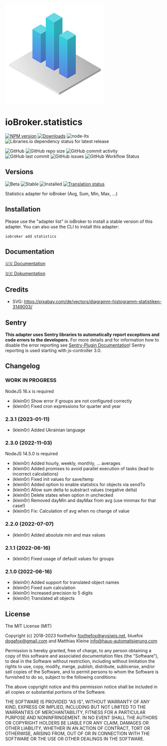 ![Logo](admin/statistics.png)

# ioBroker.statistics

[![NPM version](https://img.shields.io/npm/v/iobroker.statistics?style=flat-square)](https://www.npmjs.com/package/iobroker.statistics)
[![Downloads](https://img.shields.io/npm/dm/iobroker.statistics?label=npm%20downloads&style=flat-square)](https://www.npmjs.com/package/iobroker.statistics)
![node-lts](https://img.shields.io/node/v-lts/iobroker.statistics?style=flat-square)
![Libraries.io dependency status for latest release](https://img.shields.io/librariesio/release/npm/iobroker.statistics?label=npm%20dependencies&style=flat-square)

![GitHub](https://img.shields.io/github/license/iobroker-community-adapters/iobroker.statistics?style=flat-square)
![GitHub repo size](https://img.shields.io/github/repo-size/iobroker-community-adapters/iobroker.statistics?logo=github&style=flat-square)
![GitHub commit activity](https://img.shields.io/github/commit-activity/m/iobroker-community-adapters/iobroker.statistics?logo=github&style=flat-square)
![GitHub last commit](https://img.shields.io/github/last-commit/iobroker-community-adapters/iobroker.statistics?logo=github&style=flat-square)
![GitHub issues](https://img.shields.io/github/issues/iobroker-community-adapters/iobroker.statistics?logo=github&style=flat-square)
![GitHub Workflow Status](https://img.shields.io/github/actions/workflow/status/iobroker-community-adapters/iobroker.statistics/test-and-release.yml?branch=master&logo=github&style=flat-square)

## Versions

![Beta](https://img.shields.io/npm/v/iobroker.statistics.svg?color=red&label=beta)
![Stable](http://iobroker.live/badges/statistics-stable.svg)
![Installed](http://iobroker.live/badges/statistics-installed.svg)
[![Translation status](https://weblate.iobroker.net/widgets/adapters/-/statistics/svg-badge.svg)](https://weblate.iobroker.net/engage/adapters/?utm_source=widget)

Statistics adapter for ioBroker (Avg, Sum, Min, Max, ...)

## Installation

Please use the "adapter list" in ioBroker to install a stable version of this adapter. You can also use the CLI to install this adapter:

```
iobroker add statistics
```

## Documentation

[🇺🇸 Documentation](./docs/en/README.md)

[🇩🇪 Dokumentation](./docs/de/README.md)

## Credits

- SVG: https://pixabay.com/de/vectors/diagramm-histogramm-statistiken-3149003/

## Sentry

**This adapter uses Sentry libraries to automatically report exceptions and code errors to the developers.** For more details and for information how to disable the error reporting see [Sentry-Plugin Documentation](https://github.com/ioBroker/plugin-sentry#plugin-sentry)! Sentry reporting is used starting with js-controller 3.0.

## Changelog
<!--
	Placeholder for the next version (at the beginning of the line):
	### __WORK IN PROGRESS__
-->
### __WORK IN PROGRESS__
NodeJS 16.x is required

* (klein0r) Show error if groups are not configured correctly
* (klein0r) Fixed cron expressions for quarter and year

### 2.3.1 (2023-01-11)
* (klein0r) Added Ukrainian language

### 2.3.0 (2022-11-03)
NodeJS 14.5.0 is required

* (klein0r) Added hourly, weekly, monthly, ... averages
* (klein0r) Added promises to avoid parallel execution of tasks (lead to incorrect calculations)
* (klein0r) Fixed init values for save/temp
* (klein0r) Added option to enable statistics for objects via sendTo
* (klein0r) Allow sum delta to substract values (negative delta)
* (klein0r) Delete states when option in unchecked
* (klein0r) Removed dayMin and dayMax from avg (use minmax for that case!)
* (klein0r) Fix: Calculation of avg when no change of value

### 2.2.0 (2022-07-07)
* (klein0r) Added absolute min and max values

### 2.1.1 (2022-06-16)
* (klein0r) Fixed usage of default values for groups

### 2.1.0 (2022-06-16)
* (klein0r) Added support for translated object names
* (klein0r) Fixed sum calculation
* (klein0r) Increased precision to 5 digits
* (klein0r) Translated all objects

## License

The MIT License (MIT)

Copyright (c) 2018-2023 foxthefox <foxthefox@wysiwis.net>,
                        bluefox <dogafox@gmail.com> and
                        Matthias Kleine <info@haus-automatisierung.com>

Permission is hereby granted, free of charge, to any person obtaining a copy
of this software and associated documentation files (the "Software"), to deal
in the Software without restriction, including without limitation the rights
to use, copy, modify, merge, publish, distribute, sublicense, and/or sell
copies of the Software, and to permit persons to whom the Software is
furnished to do so, subject to the following conditions:

The above copyright notice and this permission notice shall be included in
all copies or substantial portions of the Software.

THE SOFTWARE IS PROVIDED "AS IS", WITHOUT WARRANTY OF ANY KIND, EXPRESS OR
IMPLIED, INCLUDING BUT NOT LIMITED TO THE WARRANTIES OF MERCHANTABILITY,
FITNESS FOR A PARTICULAR PURPOSE AND NONINFRINGEMENT. IN NO EVENT SHALL THE
AUTHORS OR COPYRIGHT HOLDERS BE LIABLE FOR ANY CLAIM, DAMAGES OR OTHER
LIABILITY, WHETHER IN AN ACTION OF CONTRACT, TORT OR OTHERWISE, ARISING FROM,
OUT OF OR IN CONNECTION WITH THE SOFTWARE OR THE USE OR OTHER DEALINGS IN
THE SOFTWARE.
